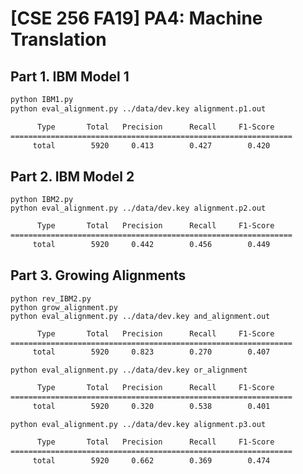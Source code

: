# [CSE 256 FA19] PA4: Machine Translation

## Part 1. IBM Model 1

```bash
python IBM1.py
python eval_alignment.py ../data/dev.key alignment.p1.out
```

```bash
      Type       Total   Precision      Recall     F1-Score
===============================================================
     total        5920     0.413        0.427        0.420
```

## Part 2. IBM Model 2

```
python IBM2.py
python eval_alignment.py ../data/dev.key alignment.p2.out
```

```bash
      Type       Total   Precision      Recall     F1-Score
===============================================================
     total        5920     0.442        0.456        0.449
```

## Part 3. Growing Alignments

```
python rev_IBM2.py
python grow_alignment.py
python eval_alignment.py ../data/dev.key and_alignment.out
```

```bash
      Type       Total   Precision      Recall     F1-Score
===============================================================
     total        5920     0.823        0.270        0.407
```

```
python eval_alignment.py ../data/dev.key or_alignment
```

```bash
      Type       Total   Precision      Recall     F1-Score
===============================================================
     total        5920     0.320        0.538        0.401
```

```
python eval_alignment.py ../data/dev.key alignment.p3.out
```

```bash
      Type       Total   Precision      Recall     F1-Score
===============================================================
     total        5920     0.662        0.369        0.474
```

